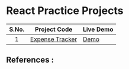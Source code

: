 # React Practice Projects

| S.No. |              Project Code                       |        Live Demo        |
| :---: |   -------------------------------------------   |  --------------------   |
|   1   | [Expense Tracker](https://github.com/devvanu/react-expense-tracker) | [Demo](https://rt-expense-tracker.netlify.app/) |

## References :
<!--
- [Maximillian React Course](https://www.udemy.com/course/react-the-complete-guide-incl-redux/)
- [Handy Dev YT Channel](https://www.youtube.com/channel/UCOGA42yJFMFMoeUofo-dYKg)
-->
